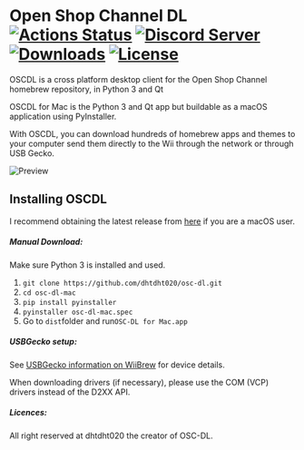 
# Open Shop Channel DL [![Actions Status](https://github.com/dhtdht020/osc-dl/workflows/Build/badge.svg)](https://github.com/dhtdht020/osc-dl/actions) [![Discord Server](https://img.shields.io/discord/426478571389976577.svg)](https://discord.gg/by6mR5N) [![Downloads](https://img.shields.io/github/downloads/dhtdht020/osc-dl/total)](https://github.com/dhtdht020/osc-dl/releases) [![License](https://img.shields.io/badge/Open%20Source-GPL--3.0-lightgrey.svg)](https://github.com/dhtdht020/osc-dl/blob/master/LICENSE)

OSCDL is a cross platform desktop client for the Open Shop Channel homebrew repository, in Python 3 and Qt

OSCDL for Mac is the Python 3 and Qt app but buildable as a macOS application using PyInstaller.

With OSCDL, you can download hundreds of homebrew apps and themes to your computer send them directly to the Wii through the network or through USB Gecko.

![Preview](https://user-images.githubusercontent.com/18469146/144217304-b690eba3-4c71-4791-9705-6dd36c0a1fcd.png)

## Installing OSCDL

I recommend obtaining the latest release from [here](https://github.com/dhtdht020/osc-dl/releases) if you are a macOS user.

##### Manual Download:

Make sure Python 3 is installed and used.

1. `git clone https://github.com/dhtdht020/osc-dl.git`
2. `cd osc-dl-mac`
2. `pip install pyinstaller`
3. `pyinstaller osc-dl-mac.spec`
4. Go to `dist`folder and run`OSC-DL for Mac.app`

##### USBGecko setup:

See [USBGecko information on WiiBrew](https://wiibrew.org/wiki/USB_Gecko) for device details.

When downloading drivers (if necessary), please use the COM (VCP) drivers instead of the D2XX API.

##### Licences:

All right reserved at dhtdht020 the creator of OSC-DL.